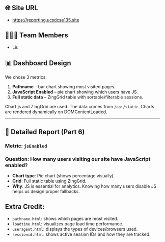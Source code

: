 ## 🌐 Site URL
- https://reporting.ucsdcse135.site
  
## 🧑‍🤝‍🧑 Team Members
- Liu

## 📊 Dashboard Design

We chose 3 metrics:
1. **Pathname** – bar chart showing most visited pages.
2. **JavaScript Enabled** – pie chart showing which users have JS.
3. **Full static data** – ZingGrid table with sortable/filterable sessions.

Chart.js and ZingGrid are used. The data comes from `/api/static`. Charts are rendered dynamically on DOMContentLoaded.

---

## 📄 Detailed Report (Part 6)

### Metric: `jsEnabled`
### Question: How many users visiting our site have JavaScript enabled?

- **Chart type**: Pie chart (shows percentage visually).
- **Grid**: Full static table using ZingGrid.
- **Why**: JS is essential for analytics. Knowing how many users disable JS helps us design proper fallbacks.

## Extra Credit:
- `pathname.html`: shows which pages are most visited.
- `loadtime.html`: visualizes page load time performance.
- `useragent.html`: displays the types of devices/browsers used.
- `sessionid.html`: shows active session IDs and how they are tracked.
